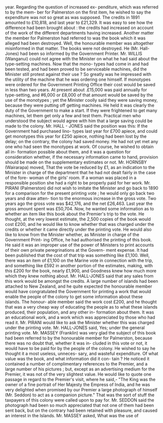 year. Regarding the question of increased ex- penditure, which was referred to by the mem- ber for Palmerston on the first item, he wished to say the expenditure was not so great as was supposed. The credits in 1891 amounted to £10,818, and last year to £21,329. It was easy to see how the difference had been brought about : the credits had increased on account of the work of the different departments having increased. Another matter the member for Palmerston had referred to was the book which it was alleged had been destroyed. Well, the honourable member was altogether misinformed in that matter. The books were not destroyed. He (Mr. Hall-Jones) had been so informed by the Government Printer. Mr. WILLIS (Wanganui) could not agree with the Minister on what he had said about the type-setting machines. Now that the mono- types had come in and had been tested, and had been proved to be serviceable machines, did the Minister still protest against their use ? So greatly was he impressed with the utility of the machine that he was ordering one himself. If monotypes were ordered for the Government Printing Office their cost would be saved in less than two years. At present about .£15,000 was paid annually for type-setting, and #6,000 or £8,000 of that amount would be saved by the use of the monotypes ; yet the Minister coolly said they were saving money, because they were putting off getting machines. He held it was clearly the duty of the Government to make a start. If they were frightened to get many machines, let them get only a few and test them. Practical men who understood the subject would agree with him that a large saving could be made to the colony. Mr. HALL - JONES said the position was this: If the Government had purchased lino- types last year for £700 apiece, and could get monotypes this year for £250 apiece, nothing had been lost by the delay; on the contrary, the colony had saved money. He had not yet met any one who had seen the monotypes at work. Of course, he wished to obtain all in- formation possible about them, and it was a question for consideration whether, if the necessary information came to hand, provision should be made on the supplementary estimates or not. Mr. HORNSBY (Wairarapa) moved, That the vote be reduced by £1, as an indication to the Minister in charge of the department that he had not dealt fairly in the case of the fore- woman of the girls' room. If a woman was placed in a responsible position she had a right to be properly paid for her work. Mr. PIRANI (Palmerston) did not wish to imitate the Minister and go back to 1890 for a comparison for the present printing vote ; he would only go back two years and draw atten- tion to the enormous increase in the gross vote. Two years ago the gross vote was $42,176, and the net £26,463. Last year the gross amount spent was £50,704. Now, he wanted some information as to whether an item like this book about the Premier's trip to the vote. He thought, at the very lowest estimate, the 2,500 copies of the book would cost £200, and he would like to know whether that was charged under the credits or whether it came directly under the printing vote. He would also like to know from the Minister whether, as Minister in charge of the Government Print- ing Office, he had authorised the printing of this book. He said it was an improper use of the power of Ministers to print accounts of their own private peregrinations at the Govern- ment expense. It had been published that the cost of that trip was something like £1,100. Well, there was an item of £1,100 on the Marine vote in connection with the trip, and something like £592 in another portion of the estimates, making, with this £200 for the book, nearly £1,900, and Goodness knew how much more which they knew nothing about. Mr. HALL-JONES said that any sales from this work would be amongst the credits. A large number of islands had been attached to New Zealand, and he quite expected the honourable member would have congratulated the Government for printing a work that would enable the people of the colony to get some information about these islands. The honour- able member said the work cost £200, and he thought that was a very cheap way of educating the people as to what these islands produced, their population, and any other in- formation about them. It was an educational work, and a work which was appreciated by those who had read it. Mr. PIRANI would like to ask the Minister whether this was charged under the printing vote. Mr. HALL-JONES said, Yes; under the general printing vote. Mr. MASSEY (Franklin) was very glad the subject of this book had been referred to by the honourable member for Palmerston, because there was no doubt that, whether it was in- cluded in this vote or not, it would have to be paid for by the people of the colony. He wished to say he thought it a most useless, unneces- sary, and wasteful expenditure. Of what value was the book, and what information did it con- tain ? He noticed it contained a number of complimentary references to the Premier, and a large number of his pictures ; but, except as an advertising medium for the Premier, it was not of the very slightest value. He would like to quote one passage in regard to the Premier's visit, where he said,- "The King was the owner of a fine portrait of Her Majesty the Empress of India, and he was very delighted when promised by our Premier a large photograph of himself (Mr. Seddon) to act as a companion picture." That was the sort of stuff the taxpayers of this colony were called upon to pay for. Mr. SEDDON said the photograph had been so much appreciated that not one of them had been sent back, but on the contrary had been retained with pleasure, and caused an interest in the Islands. Mr. MASSEY asked, What was the use of 